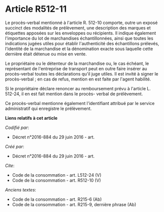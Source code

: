 # Article R512-11

Le procès-verbal mentionné à l'article R. 512-10 comporte, outre un exposé succinct des modalités de prélèvement, une
description des marques et étiquettes apposées sur les enveloppes ou récipients. Il indique également l'importance du lot de
marchandises échantillonnées, ainsi que toutes les indications jugées utiles pour établir l'authenticité des échantillons
prélevés, l'identité de la marchandise et la dénomination exacte sous laquelle cette dernière était détenue ou mise en
vente. 

Le propriétaire ou le détenteur de la marchandise ou, le cas échéant, le représentant de l'entreprise de transport peut en
outre faire insérer au procès-verbal toutes les déclarations qu'il juge utiles. Il est invité à signer le procès-verbal ; en
cas de refus, mention en est faite par l'agent habilité. 

Si le propriétaire déclare renoncer au remboursement prévu à l'article L. 512-24, il en est fait mention dans le procès-
verbal de prélèvement. 

Ce procès-verbal mentionne également l'identifiant attribué par le service administratif qui enregistre le prélèvement.

**Liens relatifs à cet article**

_Codifié par_:

  - Décret n°2016-884 du 29 juin 2016 - art.

_Créé par_:

  - Décret n°2016-884 du 29 juin 2016 - art.

_Cite_:

  - Code de la consommation - art. L512-24 (V)
  - Code de la consommation - art. R512-10 (V)

_Anciens textes_:

  - Code de la consommation - art. R215-6 (Ab)
  - Code de la consommation - art. R215-9, dernière phrase (Ab)
